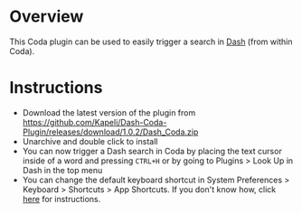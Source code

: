 Overview
================
This Coda plugin can be used to easily trigger a search in [Dash](http://kapeli.com/dash) (from within Coda).

# Instructions

* Download the latest version of the plugin from https://github.com/Kapeli/Dash-Coda-Plugin/releases/download/1.0.2/Dash_Coda.zip
* Unarchive and double click to install
* You can now trigger a Dash search in Coda by placing the text cursor inside of a word and pressing `CTRL+H` or by going to Plugins > Look Up in Dash in the top menu
* You can change the default keyboard shortcut in System Preferences > Keyboard > Shortcuts > App Shortcuts. If you don't know how, click [here](http://lifehacker.com/5720087/how-to-remap-any-keyboard-shortcut-in-mac-os-x) for instructions.
